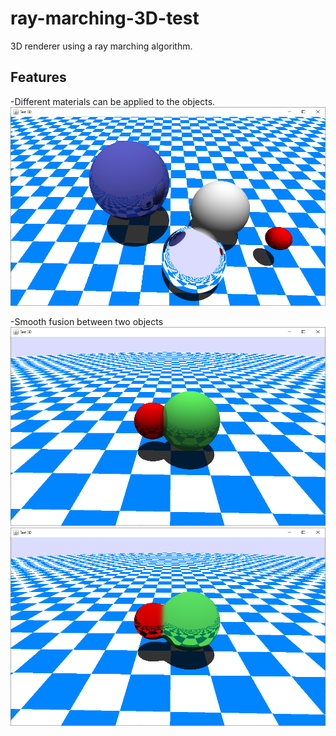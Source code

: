 # ray-marching-3D-test

3D renderer using a ray marching algorithm.

Features
--------

-Different materials can be applied to the objects.
![alt text](https://github.com/MaximeClmnt/ray-marching-3D-test/blob/main/screenshots/Exemple2.PNG?raw=true)

-Smooth fusion between two objects
![alt text](https://github.com/MaximeClmnt/ray-marching-3D-test/blob/main/screenshots/Exemple6.PNG?raw=true)
![alt text](https://github.com/MaximeClmnt/ray-marching-3D-test/blob/main/screenshots/Exemple4.PNG?raw=true) 
